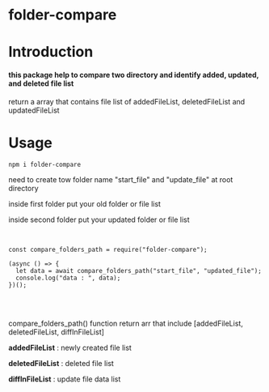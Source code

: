﻿# folder-compare


# Introduction
<h4>this package help to compare two directory and identify added, updated, and deleted file list </h4>
<p>return a array that contains file list of addedFileList, deletedFileList and updatedFileList</p>

# Usage
<p dir="auto">
  <code>npm i folder-compare</code>
</p>

<p>need to create tow folder name "start_file" and "update_file" at root directory</p>
<p>inside first folder put your old folder or file list</p>
<p>inside second folder put your updated folder or file list</p>

<div
  class="highlight highlight-source-js notranslate position-relative overflow-auto"
  dir="auto"
>
  <pre>
    
    const compare_folders_path = require("folder-compare");

    (async () => {
      let data = await compare_folders_path("start_file", "updated_file");
      console.log("data : ", data);
    })();
 
  </pre>
</div>

<p>compare_folders_path() function return arr that include [addedFileList, deletedFileList, diffInFileList]</p>
<p><b>addedFileList</b> : newly created file list</p>
<p><b>deletedFileList</b> : deleted file list</p>
<p><b>diffInFileList</b> : update file data list</p>



